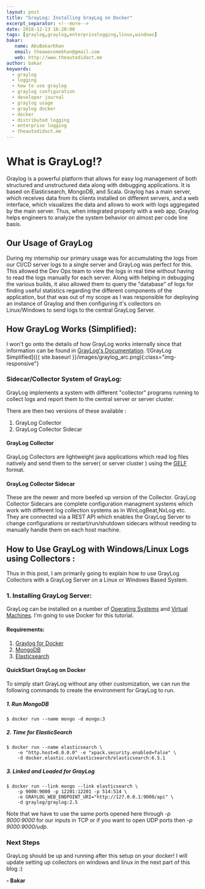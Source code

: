 ```yaml
--- 
layout: post    
title: "GrayLog: Installing GrayLog on Docker"  
excerpt_separator: <!--more-->
date: 2018-12-13 16:20:00
tags: [graylog,graylog,enterpriselogging,linux,windows]
bakar:
   name: AbuBakarKhan
   email: theawesomekhan@gmail.com
   web: http://www.theautodidact.me
author: bakar
keywords:
  - graylog
  - logging
  - how to use graylog
  - graylog configuration
  - developer journal
  - graylog usage
  - graylog docker
  - docker
  - distributed logging
  - enterprise logging
  - theautodidact.me
---    
```



# What is GrayLog!? 
Graylog is a powerful platform that allows for easy log management of both structured and unstructured data along with debugging applications. It is based on Elasticsearch, MongoDB, and Scala. Graylog has a main server, which receives data from its clients installed on different servers, and a web interface, which visualizes the data and allows to work with logs aggregated by the main server. Thus, when integrated properly with a web app, Graylog helps engineers to analyze the system behavior on almost per code line basis.
<!--more-->
## Our Usage of GrayLog
During my internship our primary usage was for accumulating the logs from our CI/CD server logs to a single server and GrayLog was perfect for this. This allowed the Dev Ops team to view the logs in real time without having to read the logs manually for each server. Along with helping in debugging the various builds, it also allowed them to query the "database" of logs for finding useful statistics regarding the different components of the application, but that was out of my scope as I was responsible for deploying an instance of Graylog and then configuring it's collectors on Linux/Windows to send logs to the central GrayLog Server.

## How GrayLog Works (Simplified):
I won't go onto the details of how GrayLog works internally since that information can be found in [GrayLog's Documentation](http://docs.graylog.org/en/2.5/). 
![GrayLog Simplified]({{ site.baseurl }}/images/graylog_arc.png){:class="img-responsive"}

### Sidecar/Collector System of GrayLog:
GrayLog implements a system with different "collector" programs running to collect logs and report them to the central server or server cluster.

There are then two versions of these available : 
1. GrayLog Collector 
2. GrayLog Collector Sidecar

#### GrayLog Collector
GrayLog Collectors are lightweight java applications which read log files natively and send them to the server( or server cluster ) using the [GELF](http://docs.graylog.org/en/2.5/pages/gelf.html) format.
#### GrayLog Collector Sidecar
These are the newer and more beefed up version of the Collector. GrayLog Collector Sidecars are complete configuration managment systems which work with different log collection systems as in WinLogBeat,NxLog etc. They are connected via a REST API which enables the GrayLog Server to change configurations or restart/run/shutdown sidecars without needing to manually handle them on each host machine.


## How to Use GrayLog with Windows/Linux Logs using Collectors :
Thus in this post, I am primarily going to explain how to use GrayLog Collectors with a GrayLog Server on a Linux or Windows Based System. 

### 1. Installing GrayLog Server:
GrayLog can be installed on a number of [Operating Systems](http://docs.graylog.org/en/2.5/pages/installation.html) and [Virtual Machines](http://docs.graylog.org/en/2.5/pages/installation/virtual_machine_appliances.html). I'm going to use Docker for this tutorial.
#### Requirements:
1. [Graylog for Docker](https://hub.docker.com/r/graylog/graylog/)
2. [MongoDB](https://hub.docker.com/_/mongo/)
3. [Elasticsearch](https://www.elastic.co/guide/en/elasticsearch/reference/6.x/docker.html)

#### QuickStart GrayLog on Docker
To simply start GrayLog without any other customization, we can run the following commands to create the environment for GrayLog to run.
##### 1. Run MongoDB
```
$ docker run --name mongo -d mongo:3
```
##### 2. Time for ElasticSearch
```
$ docker run --name elasticsearch \
    -e "http.host=0.0.0.0" -e "xpack.security.enabled=false" \
    -d docker.elastic.co/elasticsearch/elasticsearch:6.5.1
```
##### 3. Linked and Loaded for GrayLog
```
$ docker run --link mongo --link elasticsearch \
    -p 9000:9000 -p 12201:12201 -p 514:514 \
    -e GRAYLOG_WEB_ENDPOINT_URI="http://127.0.0.1:9000/api" \
    -d graylog/graylog:2.5
```

Note that we have to use the same ports opened here through *-p 9000:9000* for our inputs in TCP or if you want to open UDP ports then *-p 9000:9000/udp*.

### Next Steps
GrayLog should be up and running after this setup on your docker! I will update setting up collectors on windows and linux in the next part of this blog :)

**-  Bakar**